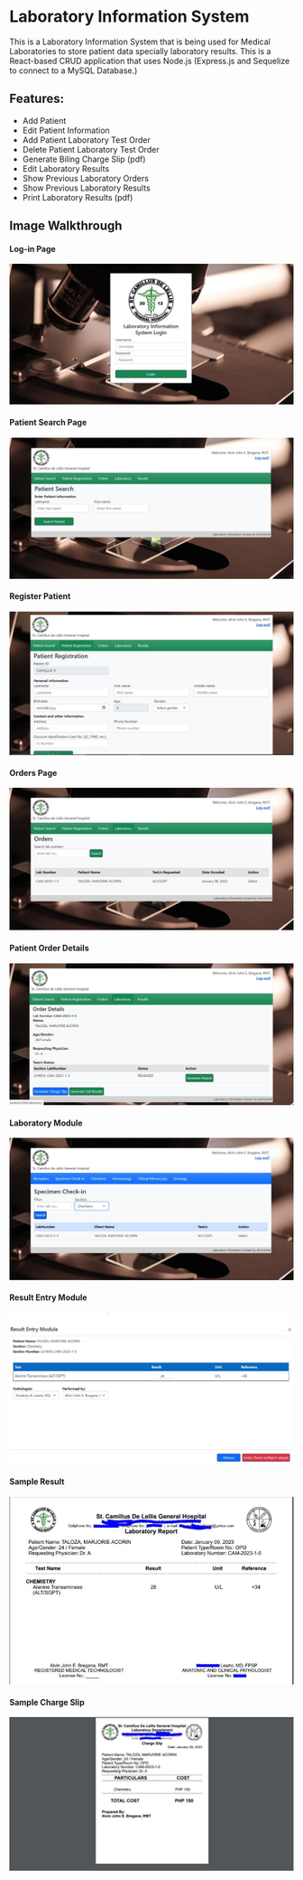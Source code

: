 # Laboratory Information System

This is a Laboratory Information System that is being used for Medical Laboratories to store patient data specially laboratory results.
This is a React-based CRUD application that uses Node.js (Express.js and Sequelize to connect to a MySQL Database.)

## Features:
* Add Patient
* Edit Patient Information
* Add Patient Laboratory Test Order
* Delete Patient Laboratory Test Order
* Generate Biling Charge Slip (pdf)
* Edit Laboratory Results
* Show Previous Laboratory Orders
* Show Previous Laboratory Results
* Print Laboratory Results (pdf)

## Image Walkthrough
#### Log-in Page
![Login](https://github.com/AlvinJohnB/LISProject2021/blob/main/docs/Login.JPG?raw=true)

#### Patient Search Page
![Patient Search](https://github.com/AlvinJohnB/LISProject2021/blob/main/docs/PatientSearch.JPG?raw=true)

#### Register Patient
![Register](https://github.com/AlvinJohnB/LISProject2021/blob/main/docs/PatientReg.JPG)

#### Orders Page
![Orders](https://github.com/AlvinJohnB/LISProject2021/blob/main/docs/Orders.JPG?raw=true)

#### Patient Order Details
![Order Details](https://github.com/AlvinJohnB/LISProject2021/blob/main/docs/OrderDetails.JPG)

#### Laboratory Module
![Lab](https://github.com/AlvinJohnB/LISProject2021/blob/main/docs/Lab.JPG)

#### Result Entry Module
![Res](https://github.com/AlvinJohnB/LISProject2021/blob/main/docs/Res.JPG)

#### Sample Result
![SamRes](https://github.com/AlvinJohnB/LISProject2021/blob/main/docs/RESULTPDF.JPG)

#### Sample Charge Slip
![Charge](https://github.com/AlvinJohnB/LISProject2021/blob/main/docs/charge%20slip.JPG)
